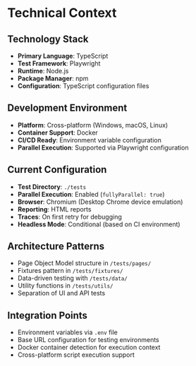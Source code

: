 # Technical Context

## Technology Stack
- **Primary Language**: TypeScript
- **Test Framework**: Playwright
- **Runtime**: Node.js
- **Package Manager**: npm
- **Configuration**: TypeScript configuration files

## Development Environment
- **Platform**: Cross-platform (Windows, macOS, Linux)
- **Container Support**: Docker
- **CI/CD Ready**: Environment variable configuration
- **Parallel Execution**: Supported via Playwright configuration

## Current Configuration
- **Test Directory**: `./tests`
- **Parallel Execution**: Enabled (`fullyParallel: true`)
- **Browser**: Chromium (Desktop Chrome device emulation)
- **Reporting**: HTML reports
- **Traces**: On first retry for debugging
- **Headless Mode**: Conditional (based on CI environment)

## Architecture Patterns
- Page Object Model structure in `/tests/pages/`
- Fixtures pattern in `/tests/fixtures/`
- Data-driven testing with `/tests/data/`
- Utility functions in `/tests/utils/`
- Separation of UI and API tests

## Integration Points
- Environment variables via `.env` file
- Base URL configuration for testing environments
- Docker container detection for execution context
- Cross-platform script execution support
